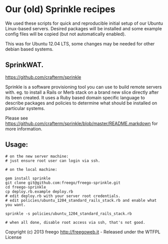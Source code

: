 # Our (old) Sprinkle recipes

We used these scripts for quick and reproducible initial setup of our Ubuntu
Linux-based servers.
Desired packages will be installed and some example config files will be copied
(but not automatically enabled).

This was for Ubuntu 12.04 LTS, some changes may be needed for other
debian based systems.

## SprinkWAT.

<a href="https://github.com/crafterm/sprinkle">https://github.com/crafterm/sprinkle</a>

Sprinkle is a software provisioning tool you can use to build remote servers with. eg. to
install a Rails or Merb stack on a brand new slice directly after its been created. It uses
a Ruby based domain specific language to describe packages and policies to determine what
should be installed on particular systems.

Please see <a href="https://github.com/crafterm/sprinkle/blob/master/README.markdown">https://github.com/crafterm/sprinkle/blob/master/README.markdown</a> for more information.

## Usage:

    # on the new server machine:
    # just ensure root user can login via ssh.

    # on the local machine:

    gem install sprinkle
    git clone git@github.com:freego/freego-sprinkle.git
    cd freego-sprinkle
    cp deploy.rb.example deploy.rb
    # edit deploy.rb with your server root credentials.
    # edit policies/ubuntu_1204_standard_rails_stack.rb and enable what you want.

    sprinkle -s policies/ubuntu_1204_standard_rails_stack.rb

    # when all done, disable root access via ssh, that's not good.



Copyright (c) 2013 freego http://freegoweb.it - Released under the WTFPL License

